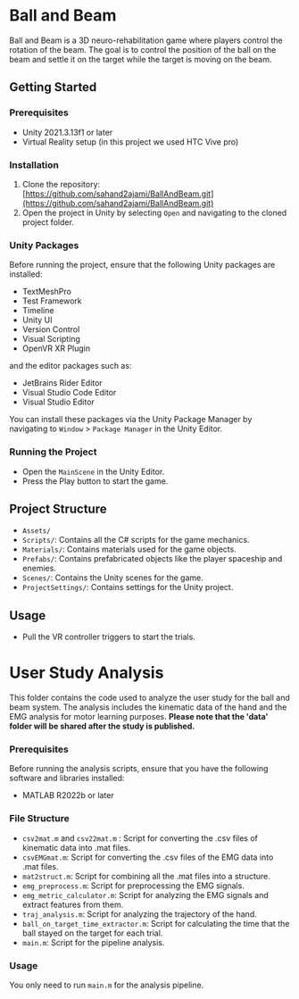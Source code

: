 # Ball and Beam

Ball and Beam is a 3D neuro-rehabilitation game where players control the rotation of the beam. The goal is to control the position of the ball on the beam and settle it on the target while the target is moving on the beam.

## Getting Started

### Prerequisites

- Unity 2021.3.13f1 or later
- Virtual Reality setup (in this project we used HTC Vive pro)



### Installation

1. Clone the repository:
[https://github.com/sahand2ajami/BallAndBeam.git](https://github.com/sahand2ajami/BallAndBeam.git)
2. Open the project in Unity by selecting `Open` and navigating to the cloned project folder.

### Unity Packages

Before running the project, ensure that the following Unity packages are installed:

- TextMeshPro
- Test Framework
- Timeline
- Unity UI
- Version Control
- Visual Scripting
- OpenVR XR Plugin

and the editor packages such as:
- JetBrains Rider Editor
- Visual Studio Code Editor
- Visual Studio Editor

You can install these packages via the Unity Package Manager by navigating to `Window` > `Package Manager` in the Unity Editor.

### Running the Project

- Open the `MainScene` in the Unity Editor.
- Press the Play button to start the game.

## Project Structure

- `Assets/`
- `Scripts/`: Contains all the C# scripts for the game mechanics.
- `Materials/`: Contains materials used for the game objects.
- `Prefabs/`: Contains prefabricated objects like the player spaceship and enemies.
- `Scenes/`: Contains the Unity scenes for the game.
- `ProjectSettings/`: Contains settings for the Unity project.

## Usage

- Pull the VR controller triggers to start the trials.

# User Study Analysis
This folder contains the code used to analyze the user study for the ball and beam system. The analysis includes the kinematic data of the hand and the EMG analysis for motor learning purposes.
**Please note that the 'data' folder will be shared after the study is published.**

### Prerequisites
Before running the analysis scripts, ensure that you have the following software and libraries installed:

- MATLAB R2022b or later

### File Structure
- `csv2mat.m` and `csv22mat.m` : Script for converting the .csv files of kinematic data into .mat files.
- `csvEMGmat.m`: Script for converting the .csv files of the EMG data into .mat files.
- `mat2struct.m`: Script for combining all the .mat files into a structure.
- `emg_preprocess.m`: Script for preprocessing the EMG signals.
- `emg_metric_calculator.m`: Script for analyzing the EMG signals and extract features from them.
- `traj_analysis.m`: Script for analyzing the trajectory of the hand.
- `ball_on_target_time_extractor.m`: Script for calculating the time that the ball stayed on the target for each trial.
- `main.m`: Script for the pipeline analysis.

### Usage
You only need to run `main.m` for the analysis pipeline. 

